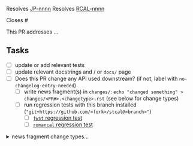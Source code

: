 <!-- If this PR closes a JIRA ticket, make sure the title starts with the JIRA issue number,
for example JP-1234: <Fix a bug> -->

Resolves [JP-nnnn](https://jira.stsci.edu/browse/JP-nnnn)
Resolves [RCAL-nnnn](https://jira.stsci.edu/browse/RCAL-nnnn)

<!-- If this PR closes a GitHub issue, reference it here by its number -->

Closes #

<!-- describe the changes comprising this PR here -->

This PR addresses ...

<!-- if you can't perform these tasks due to permissions, please ask a maintainer to do them -->
## Tasks
- [ ] update or add relevant tests
- [ ] update relevant docstrings and / or `docs/` page
- [ ] Does this PR change any API used downstream? (if not, label with `no-changelog-entry-needed`)
  - [ ] write news fragment(s) in `changes/`: `echo "changed something" > changes/<PR#>.<changetype>.rst` (see below for change types)
  - [ ] run regression tests with this branch installed (`"git+https://github.com/<fork>/stcal@<branch>"`)
    - [ ] [`jwst` regression test](https://github.com/spacetelescope/RegressionTests/actions/workflows/jwst.yml)
    - [ ] [`romancal` regression test](https://github.com/spacetelescope/RegressionTests/actions/workflows/romancal.yml)

<details><summary>news fragment change types...</summary>

- ``changes/<PR#>.apichange.rst``: change to public API
- ``changes/<PR#>.bugfix.rst``: fixes an issue
- ``changes/<PR#>.general.rst``: infrastructure or miscellaneous change
</details>
